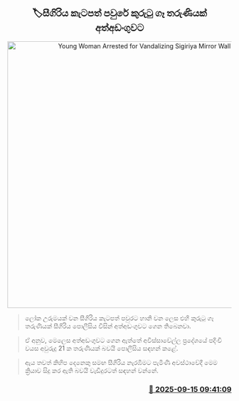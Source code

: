 <p align='center'><b><h2 align='center' title='Young Woman Arrested for Vandalizing Sigiriya Mirror Wall'>🏷සීගිරිය කැටපත් පවුරේ කුරුටු ගෑ තරුණියක් අත්අඩංගුවට</h2></b></p>
<p align='center'><img src='https://helakuru.sgp1.cdn.digitaloceanspaces.com/esana/images/lib/sigiriya-nn.jpg' width='600' alt='Young Woman Arrested for Vandalizing Sigiriya Mirror Wall'></p>

> ලෝක උරුමයක් වන සීගිරිය කැටපත් පවුරට හානි වන ලෙස එහි කුරුටු ගෑ තරුණියක් සීගිරිය පොලීසිය විසින් අත්අඩංගුවට ගෙන තිබෙනවා.

> ඒ අනුව, මෙලෙස අත්අඩංගුවට ගෙන ඇත්තේ අවිස්සාවේල්ල ප්‍රදේශයේ පදිංචි වයස අවුරුදු 21 ක තරුණියක් බවයි පොලීසිය සඳහන් කළේ.

> ඇය තවත් කිහිප දෙනෙකු සමඟ සීගිරිය නැරඹීමට පැමිණි අවස්ථාවේදී මෙම ක්‍රියාව සිදු කර ඇති බවයි වැඩිදුරටත් සඳහන් වන්නේ.



<h3 align='right'><a href='https://www.helakuru.lk/esana/p/113622/'>📅 2025-09-15 09:41:09</a></h3>
